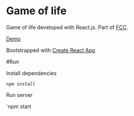 # Game of life

Game of life developed with React.js. Part of [FCC](https://www.freecodecamp.org/challenges/build-the-game-of-life).

[Demo](https://prohorova.github.io/dungeon-crawler/)

Bootstrapped with [Create React App](https://github.com/facebookincubator/create-react-app)

#Run

Install dependencies

`npm install`

Run server

`npm start

